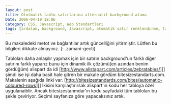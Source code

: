 ```yaml
---
layout: post
title: Ototmatik tablo satırlarına alternatif background atama
Date: 2006-04-19 18:06
Category: CSS, Javascript, Web Standartları
tags: [ardalan, background, Javascript, otomatik satır renklendirme, table, zebra tablolar]
---
```


Bu makaledeki metot ve bağlantılar artık güncelliğini yitirmiştir. Lütfen bu bilgileri dikkate almayınız.
{: .zamani-gecti}

Tabloları daha anlaşılır yapmak için bir satırın background'un farklı
diğer satırını farklı yaparız bunu için dinamik ilk çözümü(en azından
benim gördüğüm) alispart da idi
[http://www.alistapart.com/articles/zebratables/][]  şimdi
ise işi daha basit hale gitren bir makale gördüm
bitesizestandarts.com. Makalenin aşağıda linki var.
[http://bitesizestandards.com/bites/automatic-coloured-rows][] İkisini
karşılaştırırsak alispart'ın kodu her tabloya özel uygulanaiblir. Ancak
bitesizestanmdar'ın kodu sayfadaki tüm tabloları bu şekle çeviriyor.
Seçimi sayfanıza göre yapacaksınız artık.

  [http://www.alistapart.com/articles/zebratables/]: http://www.alistapart.com/articles/zebratables/
  [http://bitesizestandards.com/bites/automatic-coloured-rows]: http://bitesizestandards.com/bites/automatic-coloured-rows
